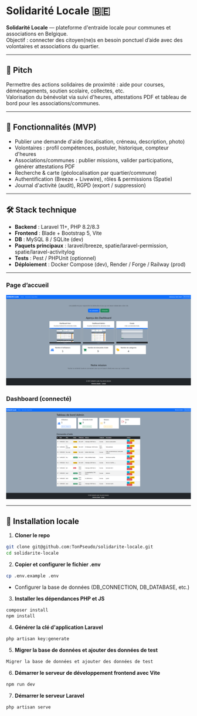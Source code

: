# Solidarité Locale 🇧🇪

**Solidarité Locale** — plateforme d'entraide locale pour communes et associations en Belgique.  
Objectif : connecter des citoyen(ne)s en besoin ponctuel d’aide avec des volontaires et associations du quartier.

---

## 🎯 Pitch
Permettre des actions solidaires de proximité : aide pour courses, déménagements, soutien scolaire, collectes, etc.  
Valorisation du bénévolat via suivi d'heures, attestations PDF et tableau de bord pour les associations/communes.

---

## 🧩 Fonctionnalités (MVP)
- Publier une demande d'aide (localisation, créneau, description, photo)  
- Volontaires : profil compétences, postuler, historique, compteur d'heures  
- Associations/communes : publier missions, valider participations, générer attestations PDF  
- Recherche & carte (géolocalisation par quartier/commune)  
- Authentification (Breeze + Livewire), rôles & permissions (Spatie)  
- Journal d'activité (audit), RGPD (export / suppression)  

---

## 🛠️ Stack technique
- **Backend** : Laravel 11+, PHP 8.2/8.3  
- **Frontend** : Blade + Bootstrap 5, Vite  
- **DB** : MySQL 8 / SQLite (dev)  
- **Paquets principaux** : laravel/breeze, spatie/laravel-permission, spatie/laravel-activitylog  
- **Tests** : Pest / PHPUnit (optionnel)  
- **Déploiement** : Docker Compose (dev), Render / Forge / Railway (prod)  


---

### Page d’accueil
![Home Page](https://github.com/DelphineLecorney/solidarite-locale/blob/main/public/images/Home.png)

### Dashboard (connecté)
![Dashboard](https://github.com/DelphineLecorney/solidarite-locale/blob/main/public/images/Dashboard_admin.png)

---

## 🧭 Installation locale

1. **Cloner le repo**  
```bash
git clone git@github.com:TonPseudo/solidarite-locale.git
cd solidarite-locale
```

2. **Copier et configurer le fichier .env**
```bash
cp .env.example .env
```

- Configurer la base de données (DB_CONNECTION, DB_DATABASE, etc.)

3. **Installer les dépendances PHP et JS**
```bash
composer install
npm install
```

4. **Générer la clé d'application Laravel**
```bash
php artisan key:generate
```

5. **Migrer la base de données et ajouter des données de test**
```bash
Migrer la base de données et ajouter des données de test
```

6. **Démarrer le serveur de développement frontend avec Vite**
```bash
npm run dev
```

7. **Démarrer le serveur Laravel**
```bash
php artisan serve
```
